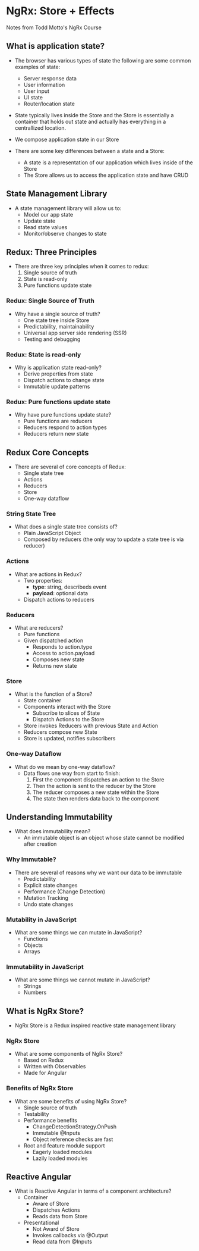 # NgRx: Store + Effects
Notes from Todd Motto's NgRx Course

## What is application state?
* The browser has various types of state the following are some common examples of state:
    * Server response data
    * User information
    * User input
    * UI state
    * Router/location state

* State typically lives inside the Store and the Store is essentially a container that holds out state and actually has everything in a centrallized location.
* We compose application state in our Store

* There are some key differences between a state and a Store:
    * A state is a representation of our application which lives inside of the Store
    * The Store allows us to access the application state and have CRUD

## State Management Library
* A state management library will allow us to:
    * Model our app state
    * Update state
    * Read state values
    * Monitor/observe changes to state

## Redux: Three Principles
* There are three key principles when it comes to redux:
    1. Single source of truth
    2. State is read-only
    3. Pure functions update state

### Redux: Single Source of Truth
* Why have a single source of truth?
    * One state tree inside Store
    * Predictability, maintainability
    * Universal app server side rendering (SSR)
    * Testing and debugging

### Redux: State is read-only
* Why is application state read-only?
    * Derive properties from state
    * Dispatch actions to change state
    * Immutable update patterns

### Redux: Pure functions update state
* Why have pure functions update state?
    * Pure functions are reducers
    * Reducers respond to action types
    * Reducers return new state

## Redux Core Concepts
* There are several of core concepts of Redux:
    * Single state tree
    * Actions
    * Reducers
    * Store
    * One-way dataflow

### String State Tree
* What does a single state tree consists of?
    * Plain JavaScript Object
    * Composed by reducers (the only way to update a state tree is via reducer)

### Actions
* What are actions in Redux?
    * Two properties:
        * **type**: string, describeds event
        *  **payload**: optional data
    * Dispatch actions to reducers

### Reducers
* What are reducers?
    * Pure functions
    * Given dispatched action
        * Responds to action.type
        * Access to action.payload
        * Composes new state
        * Returns new state

### Store
* What is the function of a Store?
    * State container
    * Components interact with the Store
        * Subscribe to slices of State
        * Dispatch Actions to the Store
    * Store invokes Reducers with previous State and Action
    * Reducers compose new State
    * Store is updated, notifies subscribers

### One-way Dataflow
* What do we mean by one-way dataflow?
    * Data flows one way from start to finish:
        1. First the component dispatches an action to the Store
        2. Then the action is sent to the reducer by the Store
        3. The reducer composes a new state within the Store
        4. The state then renders data back to the component

## Understanding Immutability
* What does immutability mean?
    * An immutable object is an object whose state cannot be modified after creation

### Why Immutable?
* There are several of reasons why we want our data to be immutable
    * Predictability
    * Explicit state changes
    * Performance (Change Detection)
    * Mutation Tracking
    * Undo state changes

### Mutability in JavaScript
* What are some things we can mutate in JavaScript?
    * Functions
    * Objects
    * Arrays

### Immutability in JavaScript
* What are some things we cannot mutate in JavaScript?
    * Strings
    * Numbers

## What is NgRx Store?
* NgRx Store is a Redux inspired reactive state management library

### NgRx Store
* What are some components of NgRx Store?
    * Based on Redux
    * Written with Observables
    * Made for Angular

### Benefits of NgRx Store
* What are some benefits of using NgRx Store?
    * Single source of truth
    * Testability
    * Performance benefits
        * ChangeDetectionStrategy.OnPush
        * Immutable @Inputs
        * Object reference checks are fast
    * Root and feature module support
        * Eagerly loaded modules
        * Lazily loaded modules

## Reactive Angular
* What is Reactive Angular in terms of a component architecture?
    * Container
        * Aware of Store
        * Dispatches Actions
        * Reads data from Store
    * Presentational
        * Not Award of Store
        * Invokes callbacks via @Output
        * Read data from @Inputs
